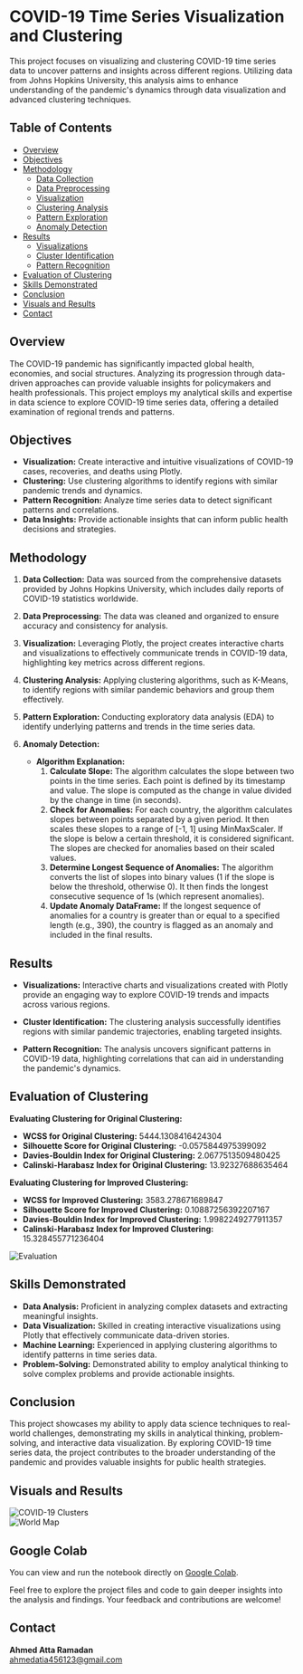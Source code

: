 # COVID-19 Time Series Visualization and Clustering

This project focuses on visualizing and clustering COVID-19 time series data to uncover patterns and insights across different regions. Utilizing data from Johns Hopkins University, this analysis aims to enhance understanding of the pandemic's dynamics through data visualization and advanced clustering techniques.

## Table of Contents

- [Overview](#overview)
- [Objectives](#objectives)
- [Methodology](#methodology)
  - [Data Collection](#data-collection)
  - [Data Preprocessing](#data-preprocessing)
  - [Visualization](#visualization)
  - [Clustering Analysis](#clustering-analysis)
  - [Pattern Exploration](#pattern-exploration)
  - [Anomaly Detection](#anomaly-detection)
- [Results](#results)
  - [Visualizations](#visualizations)
  - [Cluster Identification](#cluster-identification)
  - [Pattern Recognition](#pattern-recognition)
- [Evaluation of Clustering](#evaluation-of-clustering)
- [Skills Demonstrated](#skills-demonstrated)
- [Conclusion](#conclusion)
- [Visuals and Results](#visuals-and-results)
- [Contact](#contact)

## Overview

The COVID-19 pandemic has significantly impacted global health, economies, and social structures. Analyzing its progression through data-driven approaches can provide valuable insights for policymakers and health professionals. This project employs my analytical skills and expertise in data science to explore COVID-19 time series data, offering a detailed examination of regional trends and patterns.

## Objectives

- **Visualization:** Create interactive and intuitive visualizations of COVID-19 cases, recoveries, and deaths using Plotly.
- **Clustering:** Use clustering algorithms to identify regions with similar pandemic trends and dynamics.
- **Pattern Recognition:** Analyze time series data to detect significant patterns and correlations.
- **Data Insights:** Provide actionable insights that can inform public health decisions and strategies.

## Methodology

1. **Data Collection:** Data was sourced from the comprehensive datasets provided by Johns Hopkins University, which includes daily reports of COVID-19 statistics worldwide.
   
2. **Data Preprocessing:** The data was cleaned and organized to ensure accuracy and consistency for analysis.

3. **Visualization:** Leveraging Plotly, the project creates interactive charts and visualizations to effectively communicate trends in COVID-19 data, highlighting key metrics across different regions.

4. **Clustering Analysis:** Applying clustering algorithms, such as K-Means, to identify regions with similar pandemic behaviors and group them effectively.

5. **Pattern Exploration:** Conducting exploratory data analysis (EDA) to identify underlying patterns and trends in the time series data.

6. **Anomaly Detection:** 
   - **Algorithm Explanation:**
     1. **Calculate Slope:** The algorithm calculates the slope between two points in the time series. Each point is defined by its timestamp and value. The slope is computed as the change in value divided by the change in time (in seconds).
     2. **Check for Anomalies:** For each country, the algorithm calculates slopes between points separated by a given period. It then scales these slopes to a range of [-1, 1] using MinMaxScaler. If the slope is below a certain threshold, it is considered significant. The slopes are checked for anomalies based on their scaled values.
     3. **Determine Longest Sequence of Anomalies:** The algorithm converts the list of slopes into binary values (1 if the slope is below the threshold, otherwise 0). It then finds the longest consecutive sequence of 1s (which represent anomalies).
     4. **Update Anomaly DataFrame:** If the longest sequence of anomalies for a country is greater than or equal to a specified length (e.g., 390), the country is flagged as an anomaly and included in the final results.

## Results

- **Visualizations:** Interactive charts and visualizations created with Plotly provide an engaging way to explore COVID-19 trends and impacts across various regions.
  
- **Cluster Identification:** The clustering analysis successfully identifies regions with similar pandemic trajectories, enabling targeted insights.

- **Pattern Recognition:** The analysis uncovers significant patterns in COVID-19 data, highlighting correlations that can aid in understanding the pandemic's dynamics.

## Evaluation of Clustering

**Evaluating Clustering for Original Clustering:**
- **WCSS for Original Clustering:** 5444.1308416424304
- **Silhouette Score for Original Clustering:** -0.0575844975399092
- **Davies-Bouldin Index for Original Clustering:** 2.0677513509480425
- **Calinski-Harabasz Index for Original Clustering:** 13.92327688635464

**Evaluating Clustering for Improved Clustering:**
- **WCSS for Improved Clustering:** 3583.278671689847
- **Silhouette Score for Improved Clustering:** 0.10887256392207167
- **Davies-Bouldin Index for Improved Clustering:** 1.9982249277911357
- **Calinski-Harabasz Index for Improved Clustering:** 15.328455771236404

![Evaluation](https://blogger.googleusercontent.com/img/b/R29vZ2xl/AVvXsEiTo5ttHgQAUasCh6svzeyfW2GqovpfT5XRVFYbMjpF7kriiGAQDm6VcmKicEI37klk3hGRHkFCqGknvco9tHirzmM1fAf7gWw5kjr35bI9krflN6Dne6qZxocMFW-4sLPvUNmePCGE9f24RM859NaHGOVKHZ2Vc5SPwxp4I0pZ0Q_ffxfr_wjnKq5is5E/s1600/evaluation.png)

## Skills Demonstrated

- **Data Analysis:** Proficient in analyzing complex datasets and extracting meaningful insights.
- **Data Visualization:** Skilled in creating interactive visualizations using Plotly that effectively communicate data-driven stories.
- **Machine Learning:** Experienced in applying clustering algorithms to identify patterns in time series data.
- **Problem-Solving:** Demonstrated ability to employ analytical thinking to solve complex problems and provide actionable insights.

## Conclusion

This project showcases my ability to apply data science techniques to real-world challenges, demonstrating my skills in analytical thinking, problem-solving, and interactive data visualization. By exploring COVID-19 time series data, the project contributes to the broader understanding of the pandemic and provides valuable insights for public health strategies.

## Visuals and Results

![COVID-19 Clusters](https://blogger.googleusercontent.com/img/b/R29vZ2xl/AVvXsEhOzhn9mNdfu24peG5r2bR90EkHroeGeuBSGeSnyZ4s3v8p6N38tlOcDW1XIL5j4m16qz-SZKNiDF-3XXRGp2y5cFGz2jbb_xxEG4uJFwu2umN0LBD73BAFvQSNw983YqlsSthqy4iqkootTq9lGZbAfSCi0jn3rP90pWBJuM57q4zw9pwdtcQV43iR5qg/s1600/clusters.png)  
![World Map](https://blogger.googleusercontent.com/img/b/R29vZ2xl/AVvXsEgiaNFJs_9krCIOe8mefoTI8VJB3422RrqBBvXexyO-23Zq9EiUNFo25tLtEgTeHb-D4KkRmUybPRNE_LdbbJ-kgchPA0049q5J62L4gKXs1Nwbi0X41O_XgiSFJwrmKCvm0Gr38xSNIbVvz5Eb3GxP8aC9qUlFyosISOnCX5_0qLHLcV1LaA_pcgdUehk/s1600/WorldMap%20with%20Clusters.png)


## Google Colab

You can view and run the notebook directly on [Google Colab](https://colab.research.google.com/drive/1kmQf86LpNGwQrsAvgpzsAfhn-MCUuHVW?usp=sharing).

Feel free to explore the project files and code to gain deeper insights into the analysis and findings. Your feedback and contributions are welcome!

## Contact

**Ahmed Atta Ramadan**  
[ahmedatia456123@gmail.com](mailto:ahmedatia456123@gmail.com)

